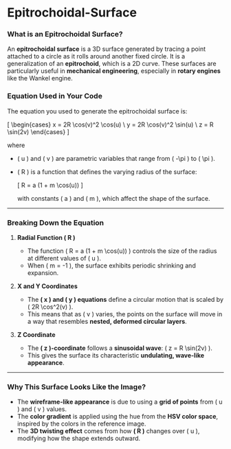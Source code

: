 # Epitrochoidal-Surface

### **What is an Epitrochoidal Surface?**  
An **epitrochoidal surface** is a 3D surface generated by tracing a point attached to a circle as it rolls around another fixed circle. It is a generalization of an **epitrochoid**, which is a 2D curve. These surfaces are particularly useful in **mechanical engineering**, especially in **rotary engines** like the Wankel engine.  

### **Equation Used in Your Code**  
The equation you used to generate the epitrochoidal surface is:

\[
\begin{cases}
x = 2R \cos(v)^2 \cos(u) \\
y = 2R \cos(v)^2 \sin(u) \\
z = R \sin(2v)
\end{cases}
\]

where  
- \( u \) and \( v \) are parametric variables that range from \( -\pi \) to \( \pi \).  
- \( R \) is a function that defines the varying radius of the surface:  

  \[
  R = a (1 + m \cos(u))
  \]

  with constants \( a \) and \( m \), which affect the shape of the surface.

---

### **Breaking Down the Equation**
1. **Radial Function \( R \)**
   - The function \( R = a (1 + m \cos(u)) \) controls the size of the radius at different values of \( u \).
   - When \( m = -1 \), the surface exhibits periodic shrinking and expansion.

2. **X and Y Coordinates**
   - The **\( x \) and \( y \) equations** define a circular motion that is scaled by \( 2R \cos^2(v) \).
   - This means that as \( v \) varies, the points on the surface will move in a way that resembles **nested, deformed circular layers**.

3. **Z Coordinate**
   - The **\( z \)-coordinate** follows a **sinusoidal wave**: \( z = R \sin(2v) \).
   - This gives the surface its characteristic **undulating, wave-like appearance**.

---

### **Why This Surface Looks Like the Image?**
- The **wireframe-like appearance** is due to using a **grid of points** from \( u \) and \( v \) values.
- The **color gradient** is applied using the hue from the **HSV color space**, inspired by the colors in the reference image.
- The **3D twisting effect** comes from how **\( R \)** changes over \( u \), modifying how the shape extends outward.

